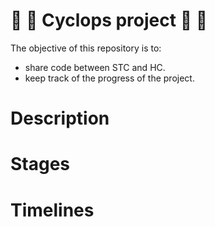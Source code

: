 # :maple_leaf: :eyes: Cyclops project  :eyes: :maple_leaf:

The objective of this repository is to:
- share code between STC and HC.
- keep track of the progress of the project.

# Description 

# Stages

# Timelines

